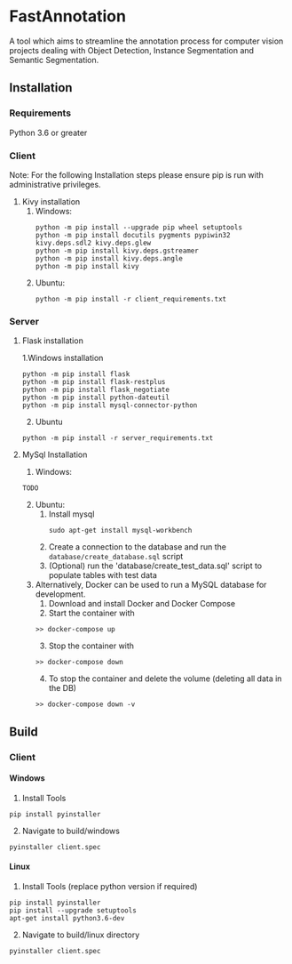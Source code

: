 # FastAnnotation
A tool which aims to streamline the annotation process for computer vision projects dealing with Object Detection, Instance Segmentation and Semantic Segmentation.


## Installation 
### Requirements
Python 3.6 or greater

### Client
Note: For the following Installation steps please ensure pip is run with administrative privileges.

1. Kivy installation
    1. Windows:
        ```
        python -m pip install --upgrade pip wheel setuptools
        python -m pip install docutils pygments pypiwin32 kivy.deps.sdl2 kivy.deps.glew
        python -m pip install kivy.deps.gstreamer
        python -m pip install kivy.deps.angle
        python -m pip install kivy
        ```
    2. Ubuntu:
        ```
        python -m pip install -r client_requirements.txt
        ```

### Server
1. Flask installation
    
    1.Windows installation 
    ```
    python -m pip install flask
    python -m pip install flask-restplus
    python -m pip install flask_negotiate
    python -m pip install python-dateutil
    python -m pip install mysql-connector-python
    ```
   2. Ubuntu
   
   ```
   python -m pip install -r server_requirements.txt
   ```

2. MySql Installation
    1. Windows:
    ```
    TODO
    ```
    2. Ubuntu:
        1. Install mysql
            ```
            sudo apt-get install mysql-workbench
            ```
        1. Create a connection to the database and run the `database/create_database.sql` script
        1. (Optional) run the 'database/create_test_data.sql' script to populate tables with test data
    3. Alternatively, Docker can be used to run a MySQL database for development. 
        1. Download and install Docker and Docker Compose
        2. Start the container with
        ```
       >> docker-compose up
       ```
       3. Stop the container with
       ```
       >> docker-compose down
       ```
       4. To stop the container and delete the volume (deleting all data in the DB)
       ```
       >> docker-compose down -v
       ```
## Build
### Client
#### Windows
1. Install Tools
```
pip install pyinstaller
```
2. Navigate to build/windows
```
pyinstaller client.spec
```
#### Linux
1. Install Tools (replace python version if required)
```
pip install pyinstaller
pip install --upgrade setuptools
apt-get install python3.6-dev
```
2. Navigate to build/linux directory
```
pyinstaller client.spec
```
